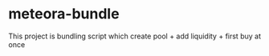 # meteora-bundle
This project is bundling script which create pool + add liquidity + first buy at once
